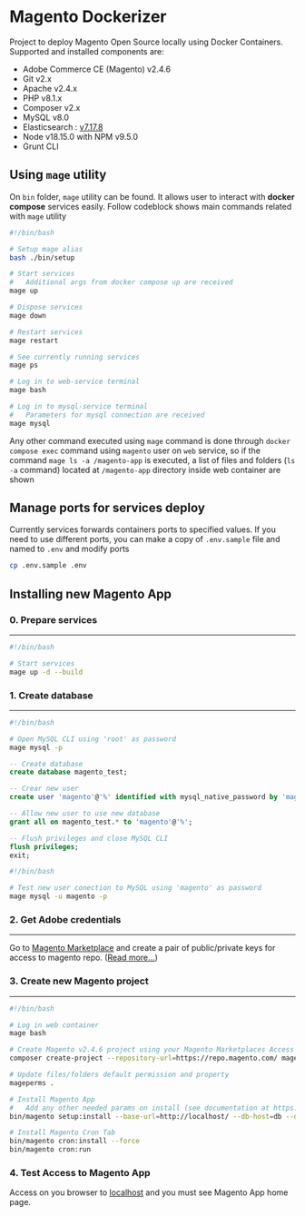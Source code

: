 # Magento Dockerizer

Project to deploy Magento Open Source locally using Docker Containers. Supported and installed components are:

- Adobe Commerce CE (Magento) v2.4.6
- Git v2.x
- Apache v2.4.x
- PHP v8.1.x
- Composer v2.x
- MySQL v8.0
- Elasticsearch : [v7.17.8](https://www.elastic.co/guide/en/elasticsearch/reference/7.17/docker.html)
- Node v18.15.0 with NPM v9.5.0
- Grunt CLI

## Using `mage` utility

On `bin` folder, `mage` utility can be found. It allows user to interact with **docker compose** services easily. Follow codeblock shows main commands related with `mage` utility

```bash
#!/bin/bash

# Setup mage alias
bash ./bin/setup

# Start services
#   Additional args from docker compose up are received
mage up

# Dispose services
mage down

# Restart services
mage restart

# See currently running services
mage ps

# Log in to web-service terminal
mage bash

# Log in to mysql-service terminal
#   Parameters for mysql connection are received
mage mysql
```

Any other command executed using `mage` command is done through `docker compose exec` command using `magento` user on `web` service, so if the command `mage ls -a /magento-app` is executed, a list of files and folders (`ls -a` command) located at `/magento-app` directory inside web container are shown

## Manage ports for services deploy

Currently services forwards containers ports to specified values. If you need to use different ports, you can make a copy of `.env.sample` file and named to `.env` and modify ports

```bash
cp .env.sample .env
```

## Installing new Magento App

### 0. Prepare services

---

```bash
#!/bin/bash

# Start services
mage up -d --build
```

### 1. Create database

---

```bash
#!/bin/bash

# Open MySQL CLI using 'root' as password
mage mysql -p
```

```sql
-- Create database
create database magento_test;

-- Crear new user
create user 'magento'@'%' identified with mysql_native_password by 'magento';

-- Allow new user to use new database
grant all on magento_test.* to 'magento'@'%';

-- Flush privileges and close MySQL CLI
flush privileges;
exit;
```

```bash
#!/bin/bash

# Test new user conection to MySQL using 'magento' as password
mage mysql -u magento -p
```

### 2. Get Adobe credentials

---

Go to [Magento Marketplace](https://marketplace.magento.com/) and create a pair of public/private keys for access to magento repo. ([Read more...](https://experienceleague.adobe.com/docs/commerce-operations/installation-guide/prerequisites/authentication-keys.html?lang=en))

### 3. Create new Magento project

---

```bash
#!/bin/bash

# Log in web container
mage bash

# Create Magento v2.4.6 project using your Magento Marketplaces Access Keys
composer create-project --repository-url=https://repo.magento.com/ magento/project-community-edition=2.4.6 .

# Update files/folders default permission and property
mageperms .

# Install Magento App
#   Add any other needed params on install (see documentation at https://experienceleague.adobe.com/docs/commerce-operations/installation-guide/advanced.html?lang=en)
bin/magento setup:install --base-url=http://localhost/ --db-host=db --db-name=magento_test --db-user=magento --db-password=magento --search-engine=elasticsearch7 --elasticsearch-host=search-engine --elasticsearch-port=9200 --use-rewrites=1 --cleanup-database

# Install Magento Cron Tab
bin/magento cron:install --force
bin/magento cron:run
```

### 4. Test Access to Magento App

Access on you browser to [localhost](http://localhost) and you must see Magento App home page.
